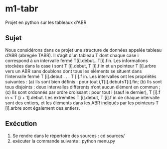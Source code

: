 m1-tabr
=======

Projet en python sur les tableaux d'ABR

Sujet
-----
Nous considérons dans ce projet une structure de données appelée tableau d’ABR (abrégée TABR). Il s’agit d’un tableau T dont chaque case i correspond à un intervalle fermé T[i].debut...T[i].fin. Les informations stockées dans la case i sont T [i].debut, T [i].f in et un pointeur T [i].arbre vers un ABR sans doublons dont tous les éléments se situent dans l’intervalle fermé T [i].debut . . . T [i].f in. Les intervalles ont les propriétés suivantes :
(a) Ils sont bien définis : pour tout i,T[i].debut≤T[i].fin;
(b) Ils sont tous disjoints : deux intervalles différents n’ont aucun élément en commun ;
(c) Ils sont ordonnés par ordre croissant : pour tout i (sauf le dernier), T [i].f in < T [i + 1].debut.
Les extrémités T [i].debut, T [i].f in de chaque intervalle sont des entiers, et les éléments dans les ABR indiqués
par les pointeurs T [i].arbre sont également des entiers.

Exécution
---------
1) Se rendre dans le répertoire des sources : cd sources/
2) exécuter la commande suivante : python menu.py